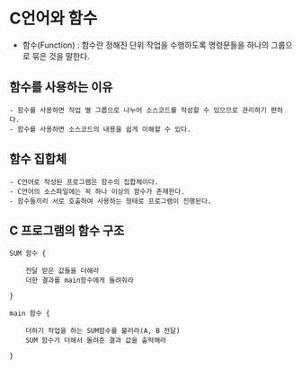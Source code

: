 # C언어와 함수

- 함수(Function) : 함수란 정해진 단위 작업을 수행하도록 명령문들을 하나의 그룹으로 묶은 것을 말한다.

## 함수를 사용하는 이유

    - 함수를 사용하면 작업 별 그룹으로 나누어 소스코드를 작성할 수 있으므로 관리하기 편하다.
    - 함수를 사용하면 소스코드의 내용을 쉽게 이해할 수 있다.


## 함수 집합체

    - C언어로 작성된 프로그램은 함수의 집합체이다.
    - C언어의 소스파일에는 꼭 하나 이상의 함수가 존재한다.
    - 함수들끼리 서로 호출하여 사용하는 형태로 프로그램이 진행된다.

## C 프로그램의 함수 구조

    SUM 함수 {

        전달 받은 값들을 더해라
        더한 결과를 main함수에게 돌려줘라

    }

    main 함수 {

        더하기 작업을 하는 SUM함수를 불러라(A, B 전달)
        SUM 함수가 더해서 돌려준 결과 값을 출력해라

    }